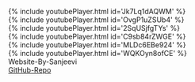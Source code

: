 {% include youtubePlayer.html id='Jk7Lq1dAQWM' %}<br>{% include youtubePlayer.html id='OvgP1uZSUb4' %}<br>{% include youtubePlayer.html id='2SqUSjfgTYs' %}<br>{% include youtubePlayer.html id='C9sb84rZWGE' %}<br>{% include youtubePlayer.html id='MLDc6EBe924' %}<br>{% include youtubePlayer.html id='WQKOyn8ofCE' %}<br>Website-By-Sanjeevi <br> <a href='https://github.com/SSanjeevi/videos'>GitHub-Repo</a>